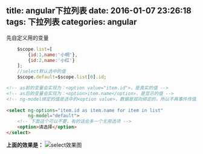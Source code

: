 title: angular下拉列表
date: 2016-01-07 23:26:18
tags: 下拉列表
categories: angular
---
先自定义用的变量
``` javascript
    $scope.list=[
        {id:1,name:'小明'},
        {id:2,name:'小红'}
    ];
    //select默认选中的值
    $scope.default=$scope.list[0].id;
```
<!-- more -->
``` html
<!-- as前的变量会实现为：<option value="item.id">，是真实的值 -->
<!-- as后的变量会实现为：<option>item.name</option>，是显示的值 -->
<!-- ng-model绑定的值是选中的<option value>，数据是双向绑定的，所以不再事件传值。值得注意的是：default的类型必须是as前变量的值一致 -->
    
<select ng-options="item.id as item.name for item in list"
        ng-model="default">
    <!-- 下面这个可以不要，有的话会多一个无用选项 -->
    <option>请选择</option>
</select>
```
**上面的效果是：**
![select效果图](http://7xphbb.com1.z0.glb.clouddn.com/angular_select.png)

